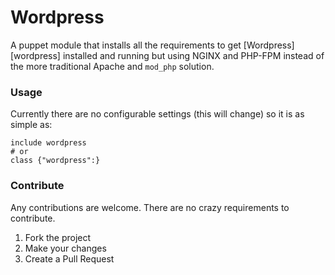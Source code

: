 # Wordpress
A puppet module that installs all the requirements to get [Wordpress][wordpress] installed and running but using NGINX and PHP-FPM instead of the more traditional Apache and `mod_php` solution.

### Usage
Currently there are no configurable settings (this will change) so it is as simple as:

```puppet
include wordpress
# or
class {"wordpress":}
```

### Contribute
Any contributions are welcome. There are no crazy requirements to contribute.

1. Fork the project
2. Make your changes
3. Create a Pull Request

